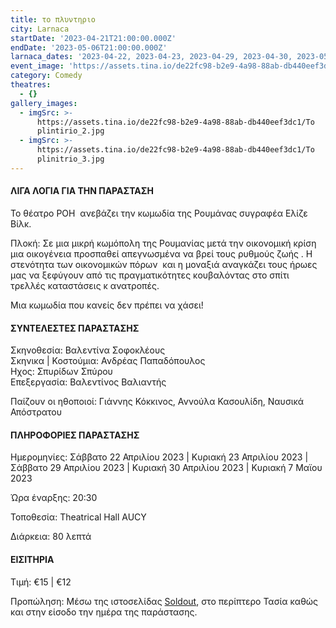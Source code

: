```yaml
---
title: το πλυντηριο
city: Larnaca
startDate: '2023-04-21T21:00:00.000Z'
endDate: '2023-05-06T21:00:00.000Z'
larnaca_dates: '2023-04-22, 2023-04-23, 2023-04-29, 2023-04-30, 2023-05-07'
event_image: 'https://assets.tina.io/de22fc98-b2e9-4a98-88ab-db440eef3dc1/To plintirio_1.jpg'
category: Comedy
theatres:
  - {}
gallery_images:
  - imgSrc: >-
      https://assets.tina.io/de22fc98-b2e9-4a98-88ab-db440eef3dc1/To
      plintirio_2.jpg
  - imgSrc: >-
      https://assets.tina.io/de22fc98-b2e9-4a98-88ab-db440eef3dc1/To
      plinitrio_3.jpg
---
```


#### ΛΙΓΑ ΛΟΓΙΑ ΓΙΑ ΤΗΝ ΠΑΡΑΣΤΑΣΗ

Το θέατρο ΡΟΗ  ανεβάζει την κωμωδία της Ρουμάνας συγραφέα Ελίζε Βίλκ.

Πλοκή: Σε μια μικρή κωμόπολη της Ρουμανίας μετά την οικονομική κρίση μια οικογένεια προσπαθεί απεγνωσμένα να βρεί τους ρυθμούς ζωής . Η στενότητα των οικονομικών πόρων  και η μοναξιά αναγκάζει τους ήρωες μας να ξεφύγουν από τις πραγματικότητες κουβαλόντας στο σπίτι τρελλές καταστάσεις κ ανατροπές.

Μια κωμωδία που κανείς δεν πρέπει να χάσει!

#### ΣΥΝΤΕΛΕΣΤΕΣ ΠΑΡΑΣΤΑΣΗΣ

Σκηνοθεσία: Βαλεντίνα Σοφοκλέους\
Σκηνικα | Κοστούμια: Ανδρέας Παπαδόπουλος\
Ηχος: Σπυρίδων Σπύρου\
Επεξεργασία: Βαλεντίνος Βαλιαντής 

Παίζουν οι ηθοποιοί: Γιάννης Κόκκινος, Αννούλα Κασουλίδη, Ναυσικά Απόστρατου

#### ΠΛΗΡΟΦΟΡΙΕΣ ΠΑΡΑΣΤΑΣΗΣ

Ημερομηνίες: Σάββατο 22 Απριλίου 2023 | Κυριακή 23 Απριλίου 2023 | Σάββατο 29 Απριλίου 2023 | Κυριακή 30 Απριλίου 2023 | Κυριακή 7 Μαϊου 2023

Ώρα έναρξης: 20:30

Τοποθεσία: Theatrical Hall AUCY

Διάρκεια: 80 λεπτά

#### ΕΙΣΙΤΗΡΙΑ

Τιμή: €15 | €12

Προπώληση: Μέσω της ιστοσελίδας [Soldout](https://www.soldoutticketbox.com/to-plyntirio-tis-elise-wilk-2023/?lang=en), στο περίπτερο Τασία καθώς και στην είσοδο την ημέρα της παράστασης.
